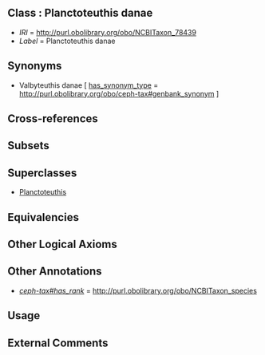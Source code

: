 
## Class : Planctoteuthis danae

 * *IRI* = http://purl.obolibrary.org/obo/NCBITaxon_78439
 * *Label* = Planctoteuthis danae

## Synonyms

 * Valbyteuthis danae [ [has_synonym_type](../../pe/oboInOwl#hasSynonymType.md) = http://purl.obolibrary.org/obo/ceph-tax#genbank_synonym ]

## Cross-references


## Subsets


## Superclasses

 * [Planctoteuthis](../../NCBITaxon/38/NCBITaxon_78438.md)

## Equivalencies


## Other Logical Axioms


## Other Annotations

 * *[ceph-tax#has_rank](../../ceph-tax#has/nk/ceph-tax#has_rank.md)* = http://purl.obolibrary.org/obo/NCBITaxon_species

## Usage


## External Comments

